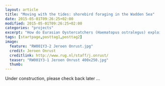 ```yaml
---
layout: article
title: "Moving with the tides: shorebird foraging in the Wadden Sea"
date: 2015-05-01T09:26:25+02:00
modified: 2015-05-01T09:26:25+02:00
categories: "projects"
excerpt: "How do Eurasian Oystercatchers (Haematopus ostralegus) exploit their dynamic intertidal habitat, and can we predict its carrying capacity in winter?"
tags: [startpage,posttag1,posttag2]
image:
  feature: "RW001Y3-2 Jeroen Onrust.jpg"
  credit: Jeroen Onrust
  creditlink: http://www.rug.nl/staff/j.onrust/
  teaser: "RW001Y3-1 Jeroen Onrust 400x250.jpg" 
  thumb: 
---
```

Under construction, please check back later ...
